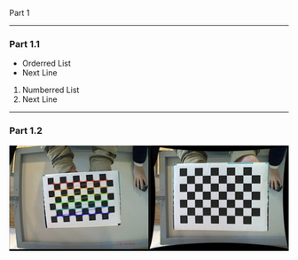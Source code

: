 Part 1

---

### Part 1.1

- Orderred List
- Next Line

1. Numberred List
2. Next Line

----

### Part 1.2

![](./01.png)
